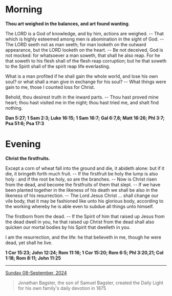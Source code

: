# Morning

**Thou art weighed in the balances, and art found wanting**.
 
The LORD is a God of knowledge, and by him, actions are weighed. -- That which is highly esteemed among men is abomination in the sight of God. -- The LORD seeth not as man seeth; for man looketh on the outward appearance, but the LORD looketh on the heart. -- Be not deceived, God is not mocked: for whatsoever a man soweth, that shall he also reap. For he that soweth to his flesh shall of the flesh reap corruption; but he that soweth to the Spirit shall of the spirit reap life everlasting.
 
What is a man profited if he shall gain the whole world, and lose his own soul? or what shall a man give in exchange for his soul? -- What things were gain to me, those I counted loss for Christ.
 
Behold, thou desirest truth in the inward parts. -- Thou hast proved mine heart; thou hast visited me in the night; thou hast tried me, and shalt find nothing.  

**Dan 5:27; 1 Sam 2:3; Luke 16:15; 1 Sam 16:7; Gal 6:7,8; Matt 16:26; Phl 3:7; Psa 51:6; Psa 17:3**

# Evening

**Christ the firstfruits.**
 
Except a corn of wheat fall into the ground and die, it abideth alone: but if it die, it bringeth forth much fruit. -- If the firstfruit be holy the lump is also holy : and if the root be holy, so are the branches. -- Now is Christ risen from the dead, and become the firstfruits of them that slept. -- If we have been planted together in the likeness of his death we shall be also in the likeness of his resurrection. -- The Lord Jesus Christ ... shall change our vile body, that it may be fashioned like unto his glorious body, according to the working whereby he is able even to subdue all things unto himself.
 
The firstborn from the dead. -- If the Spirit of him that raised up Jesus from the dead dwell in you, he that raised up Christ from the dead shall also quicken our mortal bodies by his Spirit that dwelleth in you.
 
I am the resurrection, and the life: he that believeth in me, though he were dead, yet shall he live.  

**1 Cor 15:23; John 12:24; Rom 11:16; 1 Cor 15:20; Rom 6:5; Phl 3:20,21; Col 1:18; Rom 8:11; John 11:25**

---

[Sunday 08-September, 2024](https://t.me/s/daily_light)

> Jonathan Bagster, the son of Samuel Bagster, created the Daily Light for his own family's daily devotion in 1875

